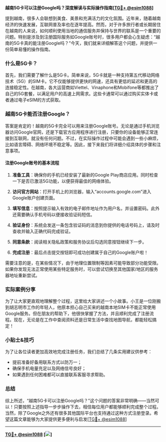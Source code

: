 **越南5G卡可以注册Google吗？深度解读与实际操作指南[[TG💪+ @esim1088](https://t.me/s/esim1088)]**

提到越南，很多人会联想到美食、美景和充满活力的文化氛围。近年来，随着越南经济的快速发展，互联网普及率也在逐年提高。然而，对于许多旅行者或长期居住在越南的人来说，如何顺利使用当地的通信服务并保持与世界的联系是一个重要的问题。特别是涉及到注册国际服务如Google账号时，很多用户都会心生疑虑：“越南的5G卡真的能注册Google吗？”今天，我们就来详细解答这个问题，并提供一份简单易懂的操作指南。

### 什么是5G卡？

首先，我们需要了解什么是5G卡。简单来说，5G卡就是一种支持第五代移动网络技术（5G）的SIM卡。它不仅能够提供更快的网速，还具有更低的延迟和更高的连接稳定性。在越南，各大运营商如Viettel、Vinaphone和Mobifone等都推出了自己的5G套餐，以满足用户的高速上网需求。这些卡通常可以通过购买实体卡或者通过电子eSIM的方式获取。

### 越南5G卡能否注册Google？

答案是肯定的！越南的5G卡完全可以用来注册Google账号。无论是通过手机浏览器访问Google官网，还是下载官方应用程序进行注册，只要你的设备能够正常连接到互联网，就没有任何问题。不过，在实际操作过程中可能会遇到一些小麻烦，比如语言障碍、网络环境不稳定等。因此，接下来我们将详细介绍具体的步骤和注意事项。

#### 注册Google账号的基本流程

1. **准备工具**：确保你的手机已经安装了最新的Google Play商店应用。同时检查一下是否已激活5G功能，以便获得最佳的网络体验。
   
2. **访问官方网站**：打开手机上的浏览器，输入“accounts.google.com”进入Google账户创建页面。

3. **填写信息**：按照提示输入有效的电子邮件地址作为用户名，并设置密码。此外还需要确认手机号码以便接收验证码短信。

4. **验证身份**：系统会发送一条包含验证码的消息到你提供的电话号码上，请及时查收并输入正确代码完成验证。

5. **同意条款**：阅读相关隐私政策和服务协议后勾选同意按钮继续下一步。

6. **完成注册**：最后点击提交按钮即可成功创建属于自己的Google账户啦！

需要注意的是，在某些情况下，由于地理位置限制等因素可能导致部分功能受限。如果你发现无法正常使用某些特定服务时，可以尝试切换至其他国家/地区的服务器地址重新尝试。

### 实际案例分享

为了让大家更直观地理解整个过程，这里给大家讲述一个小故事。小王是一位刚搬到胡志明市工作的年轻人，他原本担心自己买来的越南本地SIM卡不能正常使用Google服务。但在朋友的帮助下，他很快掌握了方法，并且顺利完成了注册流程。现在，无论是在工作中查阅资料还是日常生活中查找地图导航，都能轻松搞定！

### 小贴士&技巧

为了让各位读者更加高效地完成注册任务，我们总结了几条实用建议供参考：

- 提前准备好备用联系方式以防万一；
- 确保手机电量充足以及网络信号良好；
- 如果遇到任何困难都可以直接联系客服寻求帮助。

### 总结

综上所述，“越南5G卡可以注册Google吗？”这个问题的答案非常明确——当然可以！只要按照上述指导一步步操作下去，相信每位用户都能够顺利完成整个过程。当然，除了Google之外还有很多其他国际平台也支持通过这种方式注册登录。希望这篇文章能够为大家提供更多便利与启发[[TG💪+ @esim1088](https://t.me/s/esim1088)] 

---

**[TG💪+ @esim1088](https://t.me/s/esim1088) [![](https://i.postimg.cc/4NQfJmqS/Snipaste-2025-05-13-00-14-12.png)]**